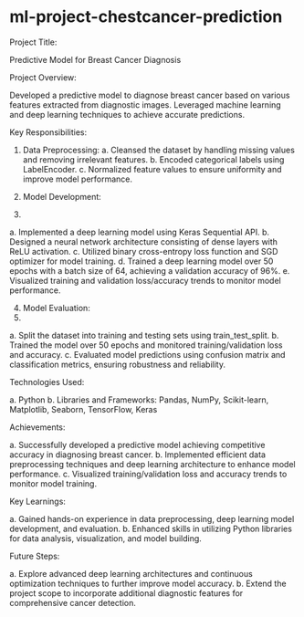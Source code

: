 ﻿# ml-project-chestcancer-prediction

Project Title:

Predictive Model for Breast Cancer Diagnosis

Project Overview:

Developed a predictive model to diagnose breast cancer based on various features extracted from diagnostic images. Leveraged machine learning and deep learning techniques to achieve accurate predictions.

Key Responsibilities:

1. Data Preprocessing:
a. Cleansed the dataset by handling missing values and removing irrelevant features.
b. Encoded categorical labels using LabelEncoder.
c. Normalized feature values to ensure uniformity and improve model performance.

2. Model Development:
3. 
a. Implemented a deep learning model using Keras Sequential API.
b. Designed a neural network architecture consisting of dense layers with ReLU activation.
c. Utilized binary cross-entropy loss function and SGD optimizer for model training.
d. Trained a deep learning model over 50 epochs with a batch size of 64, achieving a validation accuracy of 96%.
e. Visualized training and validation loss/accuracy trends to monitor model performance.

4. Model Evaluation:
5. 
a. Split the dataset into training and testing sets using train_test_split.
b. Trained the model over 50 epochs and monitored training/validation loss and accuracy.
c. Evaluated model predictions using confusion matrix and classification metrics, ensuring robustness and reliability.

Technologies Used:

a. Python
b. Libraries and Frameworks: Pandas, NumPy, Scikit-learn, Matplotlib, Seaborn, TensorFlow, Keras

Achievements:

a. Successfully developed a predictive model achieving competitive accuracy in diagnosing breast cancer.
b. Implemented efficient data preprocessing techniques and deep learning architecture to enhance model performance.
c. Visualized training/validation loss and accuracy trends to monitor model training.

Key Learnings:

a. Gained hands-on experience in data preprocessing, deep learning model development, and evaluation.
b. Enhanced skills in utilizing Python libraries for data analysis, visualization, and model building.

Future Steps:

a. Explore advanced deep learning architectures and continuous optimization techniques to further improve model accuracy.
b. Extend the project scope to incorporate additional diagnostic features for comprehensive cancer detection.
